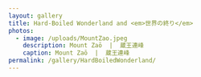```yaml
---
layout: gallery
title: Hard-Boiled Wonderland and <em>世界の終り</em>
photos:
  - image: /uploads/MountZao.jpeg
    description: Mount Zaō  |  蔵王連峰
    caption: Mount Zaō  |  蔵王連峰
permalink: /gallery/HardBoiledWonderland/
---
```

